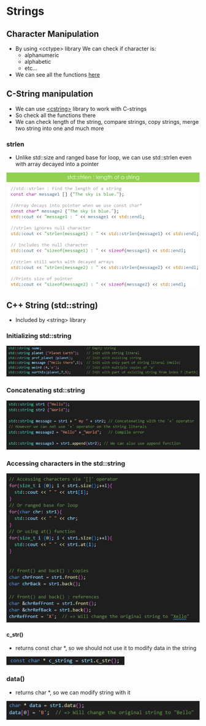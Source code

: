 
# Strings

## Character Manipulation

- By using \<cctype\> library We can check if character is:
  - alphanumeric 
  - alphabetic
  - etc...
- We can see all the functions [here](https://en.cppreference.com/w/cpp/header/cctype) 

## C-String manipulation

- We can use [\<cstring\>](https://en.cppreference.com/w/cpp/header/cstring) library to work with C-strings
- So check all the functions there
- We can check length of the string, compare strings, copy strings, merge two string into one and much more



### strlen

- Unlike std::size and ranged base for loop, we can use std::strlen even with array decayed into a pointer

![](Images/cString.png)


## C++ String (std::string)

- Included by \<string> library

### Initializing std::string

![](Images/stringInit.png)

### Concatenating std::string

![](Images/concatenatingStrings.png)

### Accessing characters in the std::string

![](Images/accessingCharsString.png)

#### c_str() 

- returns const char *, so we should not use it to modify data in the string

![](Images/stringCstr.png)

### data()

- returns char *, so we can modify string with it

![](Images/dataString.png)



